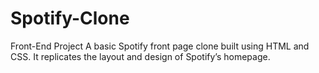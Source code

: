 # Spotify-Clone
Front-End Project
A basic Spotify front page clone built using HTML and CSS. It replicates the layout and design of Spotify’s homepage.



